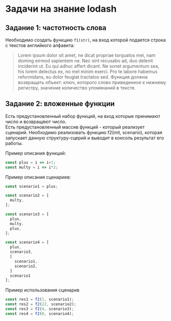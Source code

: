 # Задачи на знание lodash

## Задание 1: частотность слова

Необходимо создать функцию `f1(str)`, на вход которой подается строка с текстов английкого алфавита:
> Lorem ipsum dolor sit amet, ne dicat propriae torquatos mei, nam doming eirmod sapientem ne. Nec sint recusabo ad, duo delenit inciderint ut. Eu qui adhuc affert dicant. Ne sonet argumentum sea, his lorem delectus ex, no mel minim exerci. Pro te labore habemus reformidans, eu dolor feugiat tractatos sed.
Функция должна возвращать объект: ключ, которого слово приведенное к нижнему регистру, значение количество упомянаний в тексте.

## Задание 2: вложенные функции

Есть предустановленный набор функций, на вход которые принимают число и возвращяют число.   
Есть предустановленный массив функций - который реализует сценарий.
Необходимо реализовать функцию f2(init, scenario), которая запускает данную структуру-сцерий и выводит в консоль результат его работы.

Пример описания функций:
```js
const plus = i => i+1;
const multy = i => i*2;
```

Пример описания сценариев:
```js
const scenario1 = plus;

const scenario2 = [
  multy,
];

const scenario3 = [
  plus,
  multy,
  plus,
];

const scenario4 = [
  plus,
  scenario3,
  [
    scenario1,
    scenario2,
  ]
  scenario1
];
```

Пример использования сценарив
```js
const res1 = f2(1, scenario1);
const res2 = f2(22, scenario2);
const res3 = f2(4, scenario3);
const res4 = f2(0, scenario4);
```
